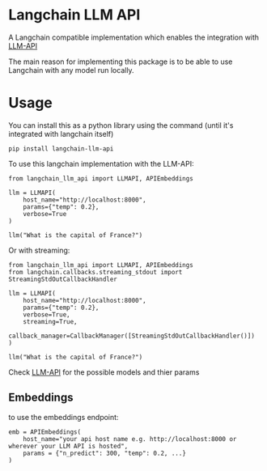 # Langchain LLM API

A Langchain compatible implementation which enables the integration with [LLM-API](https://github.com/1b5d/llm-api) 

The main reason for implementing this package is to be able to use Langchain with any model run locally.

# Usage

You can install this as a python library using the command (until it's integrated with langchain itself)

```
pip install langchain-llm-api
```

To use this langchain implementation with the LLM-API:

```
from langchain_llm_api import LLMAPI, APIEmbeddings

llm = LLMAPI(
    host_name="http://localhost:8000",
    params={"temp": 0.2},
    verbose=True
)

llm("What is the capital of France?")

```

Or with streaming:

```
from langchain_llm_api import LLMAPI, APIEmbeddings
from langchain.callbacks.streaming_stdout import StreamingStdOutCallbackHandler

llm = LLMAPI(
    host_name="http://localhost:8000",
    params={"temp": 0.2},
    verbose=True,
    streaming=True,
    callback_manager=CallbackManager([StreamingStdOutCallbackHandler()])
)

llm("What is the capital of France?")

```

Check [LLM-API](https://github.com/1b5d/llm-api) for the possible models and thier params

## Embeddings

to use the embeddings endpoint:

```
emb = APIEmbeddings(
    host_name="your api host name e.g. http://localhost:8000 or wherever your LLM API is hosted",
    params = {"n_predict": 300, "temp": 0.2, ...}
)
```
